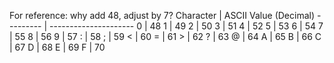 
For reference: why add 48, adjust by 7?
 Character | ASCII Value (Decimal)
 --------- | ---------------------
     0     |         48
     1     |         49
     2     |         50
     3     |         51
     4     |         52
     5     |         53
     6     |         54
     7     |         55
     8     |         56
     9     |         57
     :     |         58
     ;     |         59
     <     |         60
     =     |         61
     >     |         62
     ?     |         63
     @     |         64
     A     |         65
     B     |         66
     C     |         67
     D     |         68
     E     |         69
     F     |         70